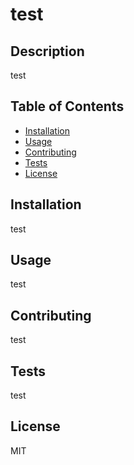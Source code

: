  
  # test
  
  ## Description
  test
  
  ## Table of Contents
  - [Installation](#installation)
  - [Usage](#usage)
  - [Contributing](#contributing)
  - [Tests](#tests)
  - [License](#license)
  
  ## Installation
  test
  
  ## Usage
  test
  
  ## Contributing
  test
  
  ## Tests
  test
  
  ## License
  MIT
      
